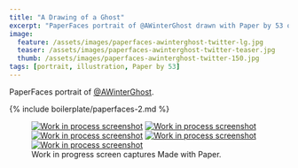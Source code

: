 ```yaml
---
title: "A Drawing of a Ghost"
excerpt: "PaperFaces portrait of @AWinterGhost drawn with Paper by 53 on an iPad."
image: 
  feature: /assets/images/paperfaces-awinterghost-twitter-lg.jpg
  teaser: /assets/images/paperfaces-awinterghost-twitter-teaser.jpg
  thumb: /assets/images/paperfaces-awinterghost-twitter-150.jpg
tags: [portrait, illustration, Paper by 53]
---
```


PaperFaces portrait of [@AWinterGhost](http://twitter.com/AWinterGhost).

{% include boilerplate/paperfaces-2.md %}

<figure class="third">
  <a href="{{ site.url }}/assets/images/paperfaces-awinterghost-process-1-lg.jpg"><img src="{{ site.url }}/assets/images/paperfaces-awinterghost-process-1-600.jpg" alt="Work in process screenshot"></a>
  <a href="{{ site.url }}/assets/images/paperfaces-awinterghost-process-2-lg.jpg"><img src="{{ site.url }}/assets/images/paperfaces-awinterghost-process-2-600.jpg" alt="Work in process screenshot"></a>
  <a href="{{ site.url }}/assets/images/paperfaces-awinterghost-process-3-lg.jpg"><img src="{{ site.url }}/assets/images/paperfaces-awinterghost-process-3-600.jpg" alt="Work in process screenshot"></a>
  <a href="{{ site.url }}/assets/images/paperfaces-awinterghost-process-4-lg.jpg"><img src="{{ site.url }}/assets/images/paperfaces-awinterghost-process-4-600.jpg" alt="Work in process screenshot"></a>
  <a href="{{ site.url }}/assets/images/paperfaces-awinterghost-process-5-lg.jpg"><img src="{{ site.url }}/assets/images/paperfaces-awinterghost-process-5-600.jpg" alt="Work in process screenshot"></a>
  <figcaption>Work in progress screen captures Made with Paper.</figcaption>
</figure>